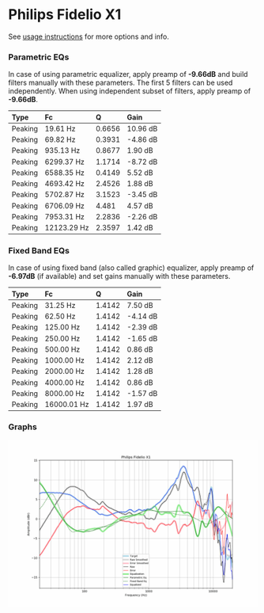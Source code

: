 # Philips Fidelio X1
See [usage instructions](https://github.com/jaakkopasanen/AutoEq#usage) for more options and info.

### Parametric EQs
In case of using parametric equalizer, apply preamp of **-9.66dB** and build filters manually
with these parameters. The first 5 filters can be used independently.
When using independent subset of filters, apply preamp of **-9.66dB**.

| Type    | Fc          |      Q | Gain     |
|:--------|:------------|:-------|:---------|
| Peaking | 19.61 Hz    | 0.6656 | 10.96 dB |
| Peaking | 69.82 Hz    | 0.3931 | -4.86 dB |
| Peaking | 935.13 Hz   | 0.8677 | 1.90 dB  |
| Peaking | 6299.37 Hz  | 1.1714 | -8.72 dB |
| Peaking | 6588.35 Hz  | 0.4149 | 5.52 dB  |
| Peaking | 4693.42 Hz  | 2.4526 | 1.88 dB  |
| Peaking | 5702.87 Hz  | 3.1523 | -3.45 dB |
| Peaking | 6706.09 Hz  | 4.481  | 4.57 dB  |
| Peaking | 7953.31 Hz  | 2.2836 | -2.26 dB |
| Peaking | 12123.29 Hz | 2.3597 | 1.42 dB  |

### Fixed Band EQs
In case of using fixed band (also called graphic) equalizer, apply preamp of **-6.97dB**
(if available) and set gains manually with these parameters.

| Type    | Fc          |      Q | Gain     |
|:--------|:------------|:-------|:---------|
| Peaking | 31.25 Hz    | 1.4142 | 7.50 dB  |
| Peaking | 62.50 Hz    | 1.4142 | -4.14 dB |
| Peaking | 125.00 Hz   | 1.4142 | -2.39 dB |
| Peaking | 250.00 Hz   | 1.4142 | -1.65 dB |
| Peaking | 500.00 Hz   | 1.4142 | 0.86 dB  |
| Peaking | 1000.00 Hz  | 1.4142 | 2.12 dB  |
| Peaking | 2000.00 Hz  | 1.4142 | 1.28 dB  |
| Peaking | 4000.00 Hz  | 1.4142 | 0.86 dB  |
| Peaking | 8000.00 Hz  | 1.4142 | -1.57 dB |
| Peaking | 16000.01 Hz | 1.4142 | 1.97 dB  |

### Graphs
![](./Philips%20Fidelio%20X1.png)